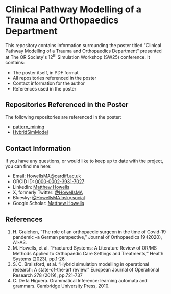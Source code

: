 # Clinical Pathway Modelling of a Trauma and Orthopaedics Department
This repository contains information surrounding the poster titled "Clinical 
Pathway Modelling of a Trauma and Orthopaedics Department" presented at The 
OR Society's 12<sup>th</sup> Simulation Workshop (SW25) conference. It contains:
- The poster itself, in PDF format
- All repositories referenced in the poster
- Contact information for the author
- References used in the poster

## Repositories Referenced in the Poster
The following repositories are referenced in the poster:
- [pattern_mining](https://github.com/MHowells/pattern_mining)
- [HybridSimModel](https://github.com/MHowells/HybridSimModel)

## Contact Information
If you have any questions, or would like to keep up to date with the project,
you can find me here:
- Email: [HowellsMA@cardiff.ac.uk](mailto:HowellsMA@cardiff.ac.uk)
- ORCID ID: [0000-0002-3931-7027](https://orcid.org/0000-0002-3931-7027)
- LinkedIn: [Matthew Howells](https://www.linkedin.com/in/matthewahowells/)
- X, formerly Twitter: [@HowellsMA](https://x.com/HowellsMA)
- Bluesky: [@HowellsMA.bsky.social](https://bsky.app/profile/howellsma.bsky.social)
- Google Scholar: [Matthew Howells](https://scholar.google.com/citations?user=71sfmvwAAAAJ&hl=en)

## References
1. H. Graichen, “The role of an orthopaedic surgeon in the time of Covid-19
 pandemic –a German perspective,” Journal of Orthopaedics 19 (2020), A1-A3.
2. M. Howells, et al. “Fractured Systems: A Literature Review of OR/MS Methods 
Applied to Orthopaedic Care Settings and Treatments,” Health Systems (2023), 
pp.1-26.
3. S. C. Brailsford, et al. “Hybrid simulation modelling in operational research: 
A state-of-the-art review.” European Journal of Operational Research 278 (2019),
 pp.721-737
4. C. De la Higuera. Grammatical Inference: learning automata and grammars. 
Cambridge University Press, 2010.